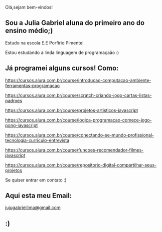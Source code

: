 Olá,sejam bem-vindos!

## Sou a Julia Gabriel aluna do primeiro ano do ensino médio;)

Estudo na escola E.E Porfírio Pimentel

Estou estudando a linda linguagem de programaçaão :)

## Já programei alguns cursos! Como: 

https://cursos.alura.com.br/course/introducao-computacao-ambiente-ferramentas-programacao

https://cursos.alura.com.br/course/scratch-criando-jogo-cartas-listas-padroes

https://cursos.alura.com.br/course/projetos-artisticos-javascript

https://cursos.alura.com.br/course/logica-programacao-comece-jogo-pong-javascript

https://cursos.alura.com.br/course/conectando-se-mundo-profissional-tecnologia-curriculo-entrevista

https://cursos.alura.com.br/course/funcoes-recomendador-filmes-javascript

https://cursos.alura.com.br/course/repositorio-digital-compartilhar-seus-projetos

Se quiser entrar em contato :) 

## Aqui esta meu Email:

jujugabriellima@gmail.com

## :)

